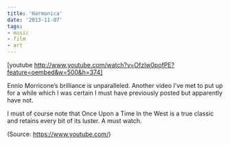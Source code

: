 ```yaml
---
title: 'Harmonica'
date: '2013-11-07'
tags:
- music
- film
- art
---
```


[youtube http://www.youtube.com/watch?v=Ofzlw0pofPE?feature=oembed&w=500&h=374]
<p>Ennio Morricone&#8217;s brilliance is unparalleled. Another video I&#8217;ve met to put up for a while which I was certain I must have previously posted but apparently have not.</p>

<p>I must of course note that Once Upon a Time In the West is a true classic and retains every bit of its luster. A must watch.</p><div class="attribution">(<span>Source:</span> <a href="https://www.youtube.com/">https://www.youtube.com/</a>)</div>

